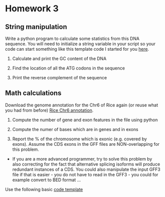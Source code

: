 Homework 3
==========

String manipulation
-------------------

Write a python program to calculate some statistics from this DNA
sequence. You will need to initialize a string variable in your script
so your code can start something like this template code I started for
you
[here](http://hyphaltip.github.io/GEN220_2015/Examples/Homework_3_DNA_template.py).

1. Calculate and print the GC content of the DNA

2. Find the location of all the ATG codons in the sequence

3. Print the reverse complement of the sequence

Math calculations
-----------------

Download the genome annotation for the Chr6 of Rice again (or reuse what you had from before) [Rice Chr6 annotation](http://hyphaltip.github.io/GEN220_2015/data/Oryza_sativa.IRGSP-1.0.27.chromosome.6.gff3.gz).

1. Compute the number of gene and exon features in the file using python

2. Compute the numer of bases which are in genes and in exons

3. Report the % of the chromosome which is exonic (e.g. covered by
exons).  Assume the CDS exons in the GFF files are NON-overlapping for
this problem.

- If you are a more advanced programmer, try to solve this problem by
also correcting for the fact that alternative splicing isoforms will
produce redundant instances of a CDS. You could also manipulate the
input GFF3 file if that is easier - you do not have to read in the
GFF3 - you could for example convert to BED format ...

Use the following basic [code template](http://hyphaltip.github.io/GEN220_2015/Examples/Homework_3_chrom_feature.py)
